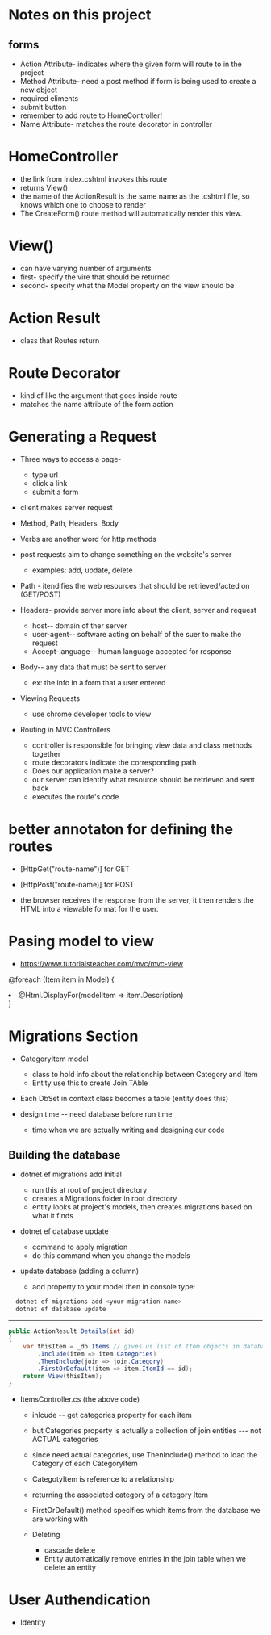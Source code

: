 # Notes on this project
## forms
* Action Attribute- indicates where the given form will route to in the project
* Method Attribute- need a post method if form is being used to create a new object
* required eliments
* submit button
* remember to add route to HomeController!
* Name Attribute- matches the route decorator in controller

# HomeController
* the link from Index.cshtml invokes this route
* returns View()
* the name of the ActionResult is the same name as the .cshtml file, so knows which one to choose to render
* The CreateForm() route method will automatically render this view.

# View()
* can have varying number of arguments
* first- specify the vire that should be returned
* second- specify what the Model property on the view should be

# Action Result
* class that Routes return

# Route Decorator
* kind of like the argument that goes inside route
* matches the name attribute of the form action

# Generating a Request
* Three ways to access a page- 
  * type url
  * click a link
  * submit a form
* client makes server request
* Method, Path, Headers, Body 
* Verbs are another word for http methods

* post requests aim to change something on the website's server
  * examples: add, update, delete

* Path - itendifies the web resources that should be retrieved/acted on (GET/POST)
* Headers- provide server more info about the client, server and request
  * host-- domain of ther server
  * user-agent-- software acting on behalf of the suer to make the request
  * Accept-language-- human language accepted for response

* Body-- any data that must be sent to server
  * ex: the info in a form that a user entered

* Viewing Requests
  * use chrome developer tools to view
  
* Routing in MVC Controllers
  * controller is responsible for bringing view data and class methods together
  * route decorators indicate the corresponding path
  * Does our application make a server?
  * our server can identify what resource should be retrieved and sent back
  * executes the route's code

# better annotaton for defining the routes

* [HttpGet("route-name")] for GET
* [HttpPost("route-name)] for POST

* the browser receives the response from the server, it then renders the HTML into a viewable format for the user.

# Pasing model to view
* https://www.tutorialsteacher.com/mvc/mvc-view

@foreach (Item item in Model)
  {
    <li> 
      @Html.DisplayFor(modelItem => item.Description)
    </li>
  }


# Migrations Section

* CategoryItem model
  * class to hold info about the relationship between Category and Item
  * Entity use this to create Join TAble

* Each DbSet in context class becomes a table (entity does this)

* design time -- need database before run time
  * time when we are actually writing and designing our code

## Building the database
* dotnet ef migrations add Initial
  * run this at root of project directory
  * creates a Migrations folder in root directory
  * entity looks at project's models, then creates migrations based on what it finds

* dotnet ef database update
  * command to apply migration
  * do this command when you change the models

* update database (adding a column)
  * add property to your model then in console type:
```sh
  dotnet ef migrations add <your migration name>
  dotnet ef database update
```
----

```c#
public ActionResult Details(int id)
{
    var thisItem = _db.Items // gives us list of Item objects in database
        .Include(item => item.Categories) 
        .ThenInclude(join => join.Category)
        .FirstOrDefault(item => item.ItemId == id);
    return View(thisItem);
}
```


* ItemsController.cs   (the above code)
  * inlcude -- get categories property for each item
  * but Categories property is actually a collection of join entities --- not ACTUAL categories
  * since need actual categories, use ThenInclude() method to load the Category of each CategoryItem
  * CategotyItem is reference to a relationship
  * returning the associated category of a category Item
  * FirstOrDefault() method specifies which items from the database we are working with 

  * Deleting
    * cascade delete
    * Entity automatically remove entries in the join table when we delete an entity


# User Authendication
* Identity
  